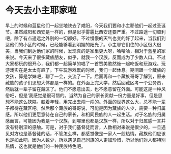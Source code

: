 # 今天去小主耶家啦

早上的时候和蓝星他们一起坐地铁去了咸阳，今天我们要和小主耶他们一起过圣诞节。果然咸阳和西安是一样的，但是似乎雾霾比西安还要严重。不过路途一切顺利吧，除了有点遥远之外别的一切都好。不过慢慢的天气也变的好了起来，当我们到达他们的小区的时候，已经能够看到明媚的阳光了。小主耶它们住的小区很大很美，当我们到达他们家的时候，发现真的是家里更大呀，哈哈哈，相对于蓝星的家来说。今天来了很多藏族朋友，似乎，就我一个汉族，反而成为了少数人口。不过大家都玩的很开心，我们都一起简单的唱了一首赞美歌然後一起吃饭和玩游戏。玩游戏实在是太太有趣了。下午玩游戏累的时候，我们一起休息。期间跟一个藏族的女孩，算是学妹吧，聊了一会，交流了一下。后面再和一个藏族哥哥了解到，原来藏族的孩子们思想大体都是一样的。在外面上完大学，然后回藏区考一个公务员，然后就一辈子留在藏区了。他们不愿意出去，也不愿意留在外面。可能这是一种风俗吧，但是‘我感觉是很可惜的。当然为自己的家长贡献一份力量是好事，但是思想不能这么狭隘。趁着年轻，用完出去闯一闯的。外面的世界这么大，总不能一辈子都待在藏区吧。然后那个藏族的哥哥说，可能是因为藏族的人少，需要一种归属感。所以他们更愿意待在自己的家长，和相同民族的人一起生活。对于名族的归属感而言，可能因为我是一个汉族，到哪里也都是汉族一样，所以对于归属感一言并没有特别深的感触。可是，对于我们基督徒而言，人数相对来说是很少的，一旦遇见对方也是基督徒的话，不管怎么样，都感觉像是一家人一般热情。藏族他们应该也是如此吧，因为人数少，所以遇见自己同族的人更加珍惜，所以他们对人都特别热情，这也就是他们的一种民族特色吧。
